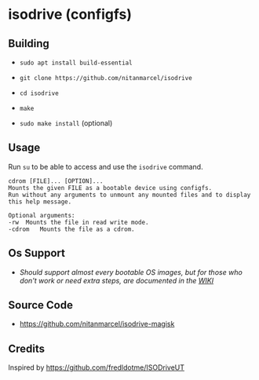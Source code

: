 # isodrive (configfs)

## Building

* `sudo apt install build-essential`

* `git clone https://github.com/nitanmarcel/isodrive`

* `cd isodrive`

* `make`

* `sudo make install` (optional)

## Usage

Run `su` to be able to access and use the `isodrive` command.

```
cdrom [FILE]... [OPTION]...
Mounts the given FILE as a bootable device using configfs.
Run without any arguments to unmount any mounted files and to display this help message.

Optional arguments:
-rw	 Mounts the file in read write mode.
-cdrom	 Mounts the file as a cdrom.
```

## Os Support
* _Should support almost every bootable OS images, but for those who don't work or need extra steps, are documented in the [WIKI](https://github.com/nitanmarcel/isodrive/wiki)_

## Source Code
* https://github.com/nitanmarcel/isodrive-magisk

## Credits

Inspired by https://github.com/fredldotme/ISODriveUT
